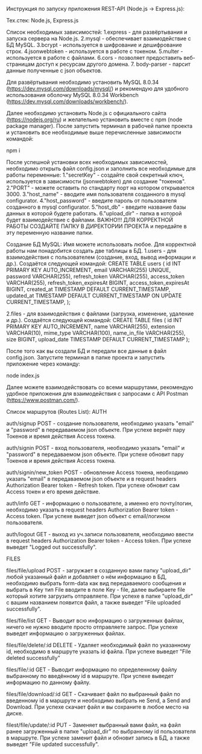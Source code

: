 Инструкция по запуску приложения REST-API (Node.js -> Express.js):

Тех.стек: Node.js, Express.js

Список необходимых зависимостей: 1.express - для развёртывания и запуска сервера на Node.js. 2.mysql - обеспечивает взаимодействие с БД MySQL. 3.bcrypt - используется в шифрование и дешифрование строк. 4.jsonwebtoken - используется в работе с токеном. 5.multer - используется в работе с файлами. 6.cors - позволяет предоставить веб-страницам доступ к ресурсам другого домена. 7. body-parser - парсит данные полученные с json объектов.


Для развёртывания необходимо установить MySQL 8.0.34 (https://dev.mysql.com/downloads/mysql/) и рекомендую для удобного использования оболочку MySQL 8.0.34 Workbench (https://dev.mysql.com/downloads/workbench/).

Далее необходимо установить Node.js с официального сайта (https://nodejs.org/ru) и желательно установить вместе с npm (node package manager). После запустить терминал в рабочей папке проекта и установить все необходимые выше перечисленные зависимости командой:

npm i

После успешной установки всех необходимых зависимостей, необходимо открыть файл config.json и заполнить все необходимые для работы переменные:
1."secretKey" - создайте свой секретный ключ, используется в зависимости (jsonwebtoken) для создание "токенов".
2."PORT" - можете оставить по стандарту порт на котором открывается 3000.
3."host_name" - вводите имя пользователя созданного в mysql configurator.
4."host_password" - введите пароль от пользователя созданного в mysql configurator.
5."host_db" - введите название базы данных в которой будете работать.
6."upload_dir" - папка в которой будет взаимодействие с файлами. ВАЖНО!!! ДЛЯ КОРРЕКТНОЙ РАБОТЫ СОЗДАЙТЕ ПАПКУ В ДИРЕКТОРИИ ПРОЕКТА и передайте в эту переменную название папки.

Создание БД MySQL:
Имя можете использовать любое. Для корректной работы нам понадобится создать две таблицы в БД. 
1.users - для взаимодействия с пользователем (создание, вход, вывод информации и др.).
Создаётся следующей командой:
CREATE TABLE users (
  id INT PRIMARY KEY AUTO_INCREMENT,
  email VARCHAR(255) UNIQUE,
  password VARCHAR(255),
  refresh_token VARCHAR(255),
  access_token VARCHAR(255),
  refresh_token_expiresAt BIGINT,
  access_token_expiresAt BIGINT,
  created_at TIMESTAMP DEFAULT CURRENT_TIMESTAMP,
  updated_at TIMESTAMP DEFAULT CURRENT_TIMESTAMP ON UPDATE CURRENT_TIMESTAMP,
);

2.files - для взаимодействия с файлами (загрузка, изменение, удаление и др.).
Создаётся следующей командой:
CREATE TABLE files (
  id INT PRIMARY KEY AUTO_INCREMENT,
  name VARCHAR(255),
  extension VARCHAR(10),
  mime_type VARCHAR(100),
  name_in_file VARCHAR(255),
  size BIGINT,
  upload_date TIMESTAMP DEFAULT CURRENT_TIMESTAMP
);

После того как вы создали БД и передали все данные в файл config.json. Запустите терминал в папке проекта и запустить приложение через команду:

node index.js

Далее можете взаимодействовать со всеми маршрутами, рекомендую удобное приложения для взаимодействия с запросами с API Postman (https://www.postman.com/).

Список маршрутов (Routes List):
AUTH

auth/signup POST - создание пользователя, необходимо указать "email" и "password" в передаваемом json объекте. При успехе вернёт пару Токенов и время действия Access токена.

auth/signin POST - вход пользователя, необходимо указать "email" и "password" в передаваемом json объекте. При успехе обновит пару Токенов и время действия Access токена.

auth/signin/new_token POST - обновление Access токена, необходимо указать "email" в передаваемом json объекте и в request headers Authorization Bearer token - Refresh token. При успехе обновит сам Access токен и его время действие.

auth/info GET - информацию о пользователе, а именно его почту/логин, необходимо указать в request headers Authorization Bearer token - Access token. При успехе выведет json объект с email/логином пользователя.

auth/logout GET - выход из уч.записи пользователя, необходимо ввести в request headers Authorization Bearer token - Access token. При успехе выведет "Logged out successfully".


FILES

files/file/upload POST - загружает в созданную вами папку "upload_dir" любой указанный файл и добавляет о нём информацию в БД, необходимо выбрать form-data как вид передаваемого сообщения и выбрать в Key тип File вводите в поле Key - file, далее выбираете file который хотите загрузить отправляете. При успехе в папке "upload_dir" с вашим названием появится файл, а также выведет "File uploaded successfully".

files/file/list GET - Выводит всю информацию о загруженных файлах, ничего не нужно вводите просто отправляете запрос. При успехе выведет информацию о загруженных файлах.

files/file/delete/:id DELETE - Удаляет необходимый файл по указанному id, необходимо в маршруте указать id файла. При успехе выведет "File deleted successfully"

files/file/:id GET - Выводит информацию по определенному файлу выбранному по введённому id в маршруте. При успехе выведет информацию по данному файлу.

files/file/download/:id GET - Скачивает файл по выбранный файл по введенному id в маршруте и необходимо выбрать не Send, а Send and Download. При успехе скачает файл и вы сохраните в любое место на диске.

filest/file/update/:id PUT - Заменяет выбранный вами файл, на файл ранее загруженный в папке "upload_dir" по выбранному id пользователя в маршруте. При успехе заменит файл и обновит запись в БД, а также выведет "File updated successfully".
